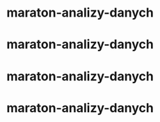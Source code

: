 # maraton-analizy-danych
# maraton-analizy-danych
# maraton-analizy-danych
# maraton-analizy-danych
